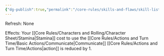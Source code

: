 ```yaml
---
{"dg-publish":true,"permalink":"/core-rules/skills-and-flaws/skill-list/insight/rank-1/fast-talk/"}
---
```


Refresh: None

Effects:
Your [[Core Rules/Characters and Rolling/Character Sheet/Stamina\|Stamina]] cost to use the [[Core Rules/Actions and Turn Time/Basic Actions/Communicate\|Communicate]] [[Core Rules/Actions and Turn Time/Actions\|action]] is reduced by 1.